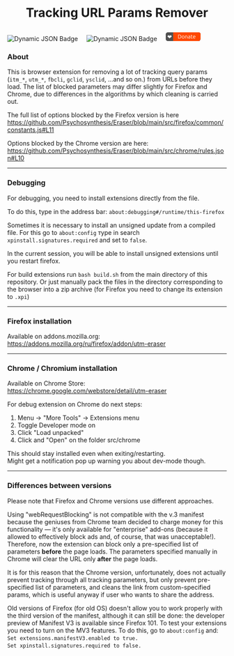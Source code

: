 <h1>
    <p align="center">Tracking URL Params Remover</p>
</h1>

![Dynamic JSON Badge](https://img.shields.io/badge/dynamic/json?url=https%3A%2F%2Fraw.githubusercontent.com%2FPsychosynthesis%2FEraser%2Fmain%2Fsrc%2Ffirefox%2Fmanifest.json&query=%24.version&style=flat&logo=firefox&label=Firefox%20Addon) &nbsp; &nbsp; ![Dynamic JSON Badge](https://img.shields.io/badge/dynamic/json?url=https%3A%2F%2Fraw.githubusercontent.com%2FPsychosynthesis%2FEraser%2Fmain%2Fsrc%2Fchrome%2Fmanifest.json&query=%24.version&style=flat&logo=Google%20Chrome&logoColor=%2321ff21&label=Chrome%20Addon&color=%234d94d5) &nbsp; &nbsp;
[<img src="https://raw.githubusercontent.com/Psychosynthesis/Donation/main/images/Donate.png" alt="Donation page">](https://github.com/Psychosynthesis/Donation)

### About
  This is browser extension for removing a lot of tracking query params (`itm_*`, `utm_*`, `fbcli`, `gclid`, `ysclid`, ...and so on.) from URLs before they load.
  The list of blocked parameters may differ slightly for Firefox and Chrome, due to differences in the algorithms by which cleaning is carried out.

  The full list of options blocked by the Firefox version is here https://github.com/Psychosynthesis/Eraser/blob/main/src/firefox/common/constants.js#L11
  
  Options blocked by the Chrome version are here: https://github.com/Psychosynthesis/Eraser/blob/main/src/chrome/rules.json#L10

---

### Debugging
 For debugging, you need to install extensions directly from the file.

 To do this, type in the address bar: `about:debugging#/runtime/this-firefox`

 Sometimes it is necessary to install an unsigned update from a compiled file. For this go to `about:config` тype in search `xpinstall.signatures.required` and set to `false`.

 In the current session, you will be able to install unsigned extensions until you restart firefox.

 For build extensions run `bash build.sh` from the main directory of this repository. Or just manually pack the files in the directory corresponding to the browser into a zip archive (for Firefox you need to change its extension to `.xpi`)

---

### Firefox installation
Available on addons.mozilla.org: https://addons.mozilla.org/ru/firefox/addon/utm-eraser

---

### Chrome / Chromium installation
Available on Chrome Store: https://chrome.google.com/webstore/detail/utm-eraser

For debug extension on Chrome do next steps:  
 1. Menu -> "More Tools" -> Extensions menu
 2. Toggle Developer mode on
 3. Click "Load unpacked"
 4. Click and "Open" on the folder src/chrome

This should stay installed even when exiting/restarting.  
Might get a notification pop up warning you about dev-mode though.

---

### Differences between versions
Please note that Firefox and Chrome versions use different approaches.  

Using "webRequestBlocking" is not compatible with the v.3 manifest because the geniuses from Chrome team decided to charge money for this functionality — it's only available for "enterprise" add-ons (because it allowed to effectively block ads and, of course, that was unacceptable!). Therefore, now the extension can block only a pre-specified list of parameters **before** the page loads. The parameters specified manually in Chrome will clear the URL only **after** the page loads.

It is for this reason that the Chrome version, unfortunately, does not actually prevent tracking through all tracking parameters, but only prevent pre-specified list of parameters, and cleans the link from custom-specified params, which is useful anyway if user who wants to share the address.

Old versions of Firefox (for old OS) doesn't allow you to work properly with the third version of the manifest, although it can still be done: the developer preview of Manifest V3 is available since Firefox 101. To test your extensions you need to turn on the MV3 features. To do this, go to `about:config` and: \
 `Set extensions.manifestV3.enabled to true.`  
 `Set xpinstall.signatures.required to false.`  
